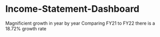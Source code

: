 # Income-Statement-Dashboard
Magnificient growth in year by year
Comparing FY21 to FY22 there is a 18.72% growth rate
